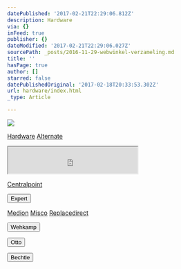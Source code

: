 ```yaml
---
datePublished: '2017-02-21T22:29:06.812Z'
description: Hardware
via: {}
inFeed: true
publisher: {}
dateModified: '2017-02-21T22:29:06.027Z'
sourcePath: _posts/2016-11-29-webwinkel-verzameling.md
title: ''
hasPage: true
author: []
starred: false
datePublishedOriginal: '2017-02-18T20:33:53.302Z'
url: hardware/index.html
_type: Article

---
```

![](https://the-grid-user-content.s3-us-west-2.amazonaws.com/dfe695bd-aa9b-42cf-ab7a-6a386efb1f3a.jpg)

[Hardware][0]
[Alternate][1]

<iframe src="https://the-grid.github.io/ed-userhtml/?g=eJw9z00OgkAMBeCrNF24ZBT8l-JRSIXKEIfB1CZzfUc0btqu3vdaM3iVO6E3e56dSykVHEw0skkRgzNzVzM6rbdtWe6Op3ZTVYf9pl3x9LwoIRjrIEbY3gLHB4JKIIzzfQ5hTtjU4zTAS7u_YGNhyr3k0T1EiyhZ6D7AEjnRwiw30xf7Wcsy8jYFhDT25gnLaovgZRx8rrA7Itxm7SX3WiPkPwgRXFM7bt6ZmUlL" height="62" style=""></iframe>

[Centralpoint][2]

<button data-role="cta" style="">Expert</button>

[Medion][3]
[Misco][4]
[Replacedirect][5]

<button data-role="cta" style="">Wehkamp</button>

<button data-role="cta" style="">Otto</button>

<button data-role="cta" style="">Bechtle</button>



[0]: https://thegrid.ai/nederlandse-webwinkels/software "Software"
[1]: http://www.alternate.nl/tt/?tt=904_12_133761_&r=%2F
[2]: https://www.centralpoint.nl/
[3]: http://tc.tradetracker.net/?c=3452&m=12&a=133761
[4]: https://www.misco.nl/
[5]: http://www.replacedirect.nl/page/startExternal/?tt=4825_12_133761_&r=%2F